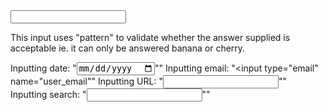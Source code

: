   <input id="choose" name="i_like" pattern="banana|cherry">

  This input uses "pattern" to validate whether the answer supplied is acceptable ie. it can only be answered banana or cherry.

  Inputting date: "<input type = "date">""
  Inputting email: "<input type="email" name="user_email""
  Inputting URL: "<input type="url" name="homepage">""
  Inputting search: "<input type="search" name="googlesearch">""